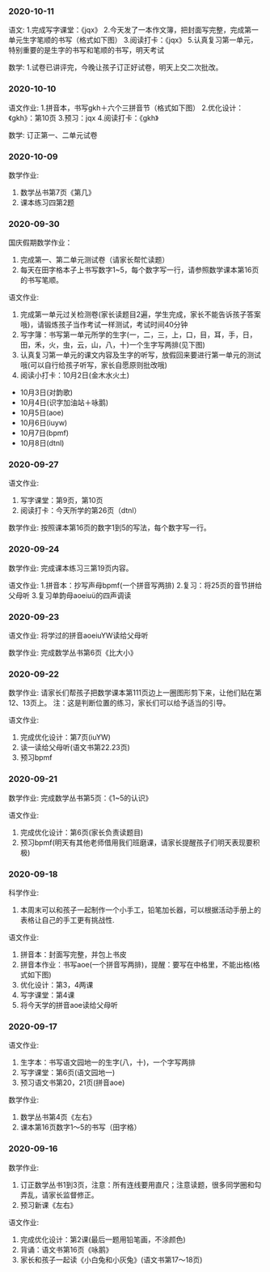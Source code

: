 <!---
markmeta_author: wongoo
markmeta_date: 2020-02-13
markmeta_title: 2020 家庭作业
markmeta_categories: 小学
markmeta_tags: 书图,教育
-->

### 2020-10-11

语文: 
1.完成写字课堂：《jqx》
2.今天发了一本作文簿，把封面写完整，完成第一单元生字笔顺的书写（格式如下图）
3.阅读打卡：《jqx》
5.认真复习第一单元，特别重要的是生字的书写和笔顺的书写，明天考试

数学: 1.试卷已讲评完，今晚让孩子订正好试卷，明天上交二次批改。

### 2020-10-10

语文作业:
1.拼音本，书写gkh＋六个三拼音节（格式如下图）
2.优化设计：《gkh》：第10页
3.预习：jqx
4.阅读打卡：《gkh》

数学: 订正第一、二单元试卷

### 2020-10-09

数学作业:
1. 数学丛书第7页《第几》
2. 课本练习四第2题

### 2020-09-30
国庆假期数学作业：
1. 完成第一、第二单元测试卷（请家长帮忙读题）
2. 每天在田字格本子上书写数字1~5，每个数字写一行，请参照数学课本第16页的书写笔顺。<Paste>

语文作业:
1. 完成第一单元过关检测卷(家长读题目2遍，学生完成，家长不能告诉孩子答案哦)，请锻炼孩子当作考试一样测试，考试时间40分钟
2. 写字簿：书写第一单元所学的生字(一，二，三，上，口，目，耳，手，日，田，禾，火，虫，云，山，八，十)一个生字写两排(见下图)
3. 认真复习第一单元的课文内容及生字的听写，放假回来要进行第一单元的测试哦(可以自行给孩子听写，家长自愿原则批改哦)
4. 阅读小打卡：10月2日(金木水火土)
  - 10月3日(对韵歌)
  - 10月4日(识字加油站＋咏鹅)
  - 10月5日(aoe)
  - 10月6日(iuyw)
  - 10月7日(bpmf)
  - 10月8日(dtnl)

### 2020-09-27

语文作业:
1. 写字课堂：第9页，第10页
2. 阅读打卡：今天所学的第26页（dtnl）

数学作业: 按照课本第16页的数字1到5的写法，每个数字写一行。

### 2020-09-24

数学作业: 完成课本练习三第19页内容。

语文作业: 
1.拼音本：抄写声母bpmf(一个拼音写两排)
2.复习：将25页的音节拼给父母听
3.复习单韵母aoeiuü的四声调读

### 2020-09-23

语文作业: 将学过的拼音aoeiuYW读给父母听

数学作业: 完成数学丛书第6页《比大小》

### 2020-09-22

数学作业: 请家长们帮孩子把数学课本第111页边上一圈图形剪下来，让他们贴在第12、13页上。
注：这是判断位置的练习，家长们可以给予适当的引导。

语文作业:
1. 完成优化设计：第7页(iuYW)
2. 读一读给父母听(语文书第22.23页)
3. 预习bpmf

### 2020-09-21

数学作业: 完成数学丛书第5页：《1~5的认识》

语文作业:
1. 完成优化设计：第6页(家长负责读题目)
2. 预习bpmf(明天有其他老师借用我们班磨课，请家长提醒孩子们明天表现要积极)

### 2020-09-18

科学作业:
1. 本周末可以和孩子一起制作一个小手工，铅笔加长器，可以根据活动手册上的表格让自己的手工更有挑战性.

语文作业:
1. 拼音本：封面写完整，并包上书皮
2. 拼音本作业：书写aoe(一个拼音写两排)，提醒：要写在中格里，不能出格(格式如下图)
3. 优化设计：第3，4两课
4. 写字课堂：第4课
5. 将今天学的拼音aoe读给父母听

### 2020-09-17
语文作业: 
1. 生字本：书写语文园地一的生字(八，十)，一个字写两排
2. 写字课堂：第6页(语文园地一)
3. 预习语文书第20，21页(拼音aoe)

数学作业:
1. 数学丛书第4页《左右》
2. 课本第16页数字1～5的书写（田字格）

### 2020-09-16

数学作业:
1. 订正数学丛书1到3页，注意：所有连线要用直尺；注意读题，很多同学圈和勾弄乱，请家长监督修正。
2. 预习新课《左右》

语文作业:
1. 完成优化设计：第2课(最后一题用铅笔画，不涂颜色)
2. 背诵：语文书第16页《咏鹅》
3. 家长和孩子一起读《小白兔和小灰兔》(语文书第17～18页)

